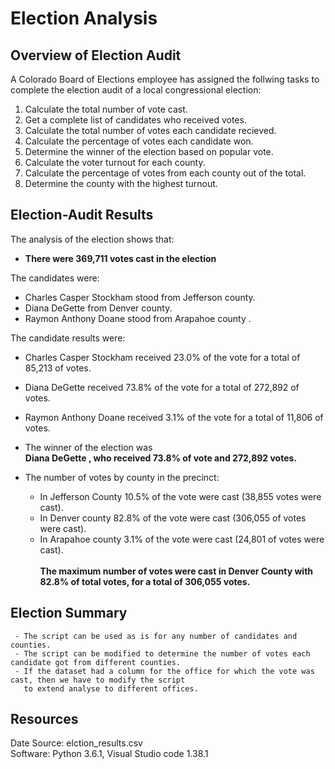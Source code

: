 # Election Analysis

## Overview of Election Audit
A Colorado Board of Elections employee has assigned the follwing tasks to complete the election audit of a local congressional election:
1. Calculate the total number of vote cast.
2. Get a complete list of candidates who received votes.
3. Calculate the total number of votes each candidate recieved.
4. Calculate the percentage of votes each candidate won.
5. Determine the winner of the election based on popular vote.
6. Calculate the voter turnout for each county.
7. Calculate the percentage of votes from each county out of the total.
8. Determine the county with the highest turnout.


## Election-Audit Results
The analysis of the election shows that:
- **There were 369,711 votes cast in the election**

 The candidates were:
   - Charles Casper Stockham stood from Jefferson county.<br />
   - Diana DeGette from Denver county.<br />
   - Raymon Anthony Doane stood from Arapahoe county .<br />
   
 The candidate results were:
   - Charles Casper Stockham received 23.0% of the vote for a total of 85,213 of votes.<br />
   - Diana DeGette received 73.8% of the vote for a total of 272,892 of votes.<br />
   - Raymon Anthony Doane received 3.1% of the vote for a total of 11,806 of votes.<br />
     
- The winner of the election was <br />
   **Diana DeGette , who received 73.8% of vote and 272,892 votes.<br />**
  
- The number of  votes by county in the precinct:
   - In Jefferson County 10.5% of the vote were cast (38,855 votes were cast).<br />
   - In Denver county 82.8% of the vote were cast (306,055 of votes were cast).<br />
   - In Arapahoe county 3.1% of the vote were cast (24,801 of votes  were cast).<br /><br />
**The maximum number of votes were cast in  Denver County with 82.8% of total votes, for a total of 306,055 votes.<br />**  
 
## Election Summary
     - The script can be used as is for any number of candidates and counties.
     - The script can be modified to determine the number of votes each candidate got from different counties.
     - If the dataset had a column for the office for which the vote was cast, then we have to modify the script
       to extend analyse to different offices. 
     
 
## Resources
Date Source: elction_results.csv<br />
Software: Python 3.6.1, Visual Studio code 1.38.1
   
   
   
